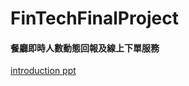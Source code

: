 # FinTechFinalProject

#### 餐廳即時人數動態回報及線上下單服務

[introduction ppt](http://cherry.cs.nccu.edu.tw/~s10410/ppt/?mkd=fintech.md&theme=solarized.css)
